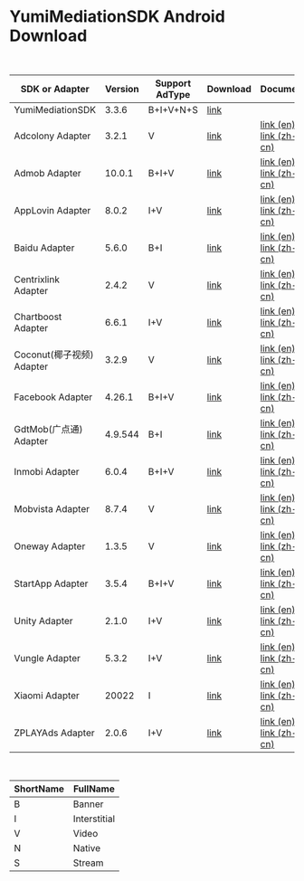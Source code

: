 # YumiMediationSDK Android Download

</br>

| SDK or Adapter            | Version | Support AdType | Download                                                     | Document                                                     | Note |
| ------------------------- | ------- | -------------- | ------------------------------------------------------------ | ------------------------------------------------------------ | ---- |
| YumiMediationSDK          | 3.3.6   | B+I+V+N+S      | [link](http://adsdk.yumimobi.com/Android/Android_Mediation/3.3.6/YumiMobi_SDK_Android_V3.3.6.zip) |                                                              |      |
| Adcolony Adapter          | 3.2.1   | V              | [link](http://adsdk.yumimobi.com/Android/Android_Adapters/3.3.6/yumi_adapter_adcolony_v3.3.6.zip) | [link (en)](https://github.com/yumimobi/YumiMediationSDKDemo-Android/blob/master/docs/YumiMediationSDK%20-%20Mediation%20List(en)%20.md#adcolony)</br>[link (zh-cn)](https://github.com/yumimobi/YumiMediationSDKDemo-Android/blob/master/docs/YumiMediationSDK%20-%20Mediation%20List(zh-cn)%20.md#adcolony) |      |
| Admob Adapter             | 10.0.1  | B+I+V          | [link](http://adsdk.yumimobi.com/Android/Android_Adapters/3.3.6/yumi_adapter_admob_v3.3.6.jar) | [link (en)](https://github.com/yumimobi/YumiMediationSDKDemo-Android/blob/master/docs/YumiMediationSDK%20-%20Mediation%20List(en)%20.md#applovin)</br>[link (zh-cn)](https://github.com/yumimobi/YumiMediationSDKDemo-Android/blob/master/docs/YumiMediationSDK%20-%20Mediation%20List(zh-cn)%20.md#admob) |      |
| AppLovin Adapter          | 8.0.2   | I+V            | [link](http://adsdk.yumimobi.com/Android/Android_Adapters/3.3.6/yumi_adapter_applovin_v3.3.6.jar) | [link (en)](https://github.com/yumimobi/YumiMediationSDKDemo-Android/blob/master/docs/YumiMediationSDK%20-%20Mediation%20List(en)%20.md#applovin)</br>[link (zh-cn)](https://github.com/yumimobi/YumiMediationSDKDemo-Android/blob/master/docs/YumiMediationSDK%20-%20Mediation%20List(zh-cn)%20.md#applovin) |      |
| Baidu Adapter             | 5.6.0   | B+I            | [link](http://adsdk.yumimobi.com/Android/Android_Adapters/3.3.6/yumi_adapter_baidu_v3.3.6.jar) | [link (en)](https://github.com/yumimobi/YumiMediationSDKDemo-Android/blob/master/docs/YumiMediationSDK%20-%20Mediation%20List(en)%20.md#baidu百度)</br>[link (zh-cn)](https://github.com/yumimobi/YumiMediationSDKDemo-Android/blob/master/docs/YumiMediationSDK%20-%20Mediation%20List(zh-cn)%20.md#baidu百度) |      |
| Centrixlink Adapter       | 2.4.2   | V              | [link](http://adsdk.yumimobi.com/Android/Android_Adapters/3.3.6/yumi_adapter_centrixlink_v3.3.6.jar) | [link (en)](https://github.com/yumimobi/YumiMediationSDKDemo-Android/blob/master/docs/YumiMediationSDK%20-%20Mediation%20List(en)%20.md#centrixlink)</br>[link (zh-cn)](https://github.com/yumimobi/YumiMediationSDKDemo-Android/blob/master/docs/YumiMediationSDK%20-%20Mediation%20List(zh-cn)%20.md#centrixlink) |      |
| Chartboost Adapter        | 6.6.1   | I+V            | [link](http://adsdk.yumimobi.com/Android/Android_Adapters/3.3.6/yumi_adapter_chartboost_v3.3.6.jar) | [link (en)](https://github.com/yumimobi/YumiMediationSDKDemo-Android/blob/master/docs/YumiMediationSDK%20-%20Mediation%20List(en)%20.md#chartboost)<br>[link (zh-cn)](https://github.com/yumimobi/YumiMediationSDKDemo-Android/blob/master/docs/YumiMediationSDK%20-%20Mediation%20List(zh-cn)%20.md#chartboost) |      |
| Coconut(椰子视频) Adapter | 3.2.9   | V              | [link](http://adsdk.yumimobi.com/Android/Android_Adapters/3.3.6/yumi_adapter_coconut_v3.3.6.zip) | [link (en)](https://github.com/yumimobi/YumiMediationSDKDemo-Android/blob/master/docs/YumiMediationSDK%20-%20Mediation%20List(en)%20.md#coconut椰子视频)</br>[link (zh-cn)](https://github.com/yumimobi/YumiMediationSDKDemo-Android/blob/master/docs/YumiMediationSDK%20-%20Mediation%20List(zh-cn)%20.md#coconut椰子视频) |      |
| Facebook Adapter          | 4.26.1  | B+I+V          | [link](http://adsdk.yumimobi.com/Android/Android_Adapters/3.3.6/yumi_adapter_facebook_v3.3.6.jar) | [link (en)](https://github.com/yumimobi/YumiMediationSDKDemo-Android/blob/master/docs/YumiMediationSDK%20-%20Mediation%20List(en)%20.md#facebook)</br>[link (zh-cn)](https://github.com/yumimobi/YumiMediationSDKDemo-Android/blob/master/docs/YumiMediationSDK%20-%20Mediation%20List(zh-cn)%20.md#facebook) |      |
| GdtMob(广点通) Adapter    | 4.9.544 | B+I            | [link](http://adsdk.yumimobi.com/Android/Android_Adapters/3.3.6/yumi_adapter_gdt_v3.3.6.jar) | [link (en)](https://github.com/yumimobi/YumiMediationSDKDemo-Android/blob/master/docs/YumiMediationSDK%20-%20Mediation%20List(en)%20.md#gdtmob广点通)</br>[link (zh-cn)](https://github.com/yumimobi/YumiMediationSDKDemo-Android/blob/master/docs/YumiMediationSDK%20-%20Mediation%20List(zh-cn)%20.md#gdtmob广点通) |      |
| Inmobi Adapter            | 6.0.4   | B+I+V          | [link](http://adsdk.yumimobi.com/Android/Android_Adapters/3.3.6/yumi_adapter_inmobi_v3.3.6.jar) | [link (en)](https://github.com/yumimobi/YumiMediationSDKDemo-Android/blob/master/docs/YumiMediationSDK%20-%20Mediation%20List(en)%20.md#inmobi)</br>[link (zh-cn)](https://github.com/yumimobi/YumiMediationSDKDemo-Android/blob/master/docs/YumiMediationSDK%20-%20Mediation%20List(zh-cn)%20.md#inmobi) |      |
| Mobvista Adapter          | 8.7.4   | V              | [link](http://adsdk.yumimobi.com/Android/Android_Adapters/3.3.6/yumi_adapter_mobvista_v3.3.6.zip) | [link (en)](https://github.com/yumimobi/YumiMediationSDKDemo-Android/blob/master/docs/YumiMediationSDK%20-%20Mediation%20List(en)%20.md#mobvista)</br>[link (zh-cn)](https://github.com/yumimobi/YumiMediationSDKDemo-Android/blob/master/docs/YumiMediationSDK%20-%20Mediation%20List(zh-cn)%20.md#mobvista) |      |
| Oneway Adapter            | 1.3.5   | V              | [link](http://adsdk.yumimobi.com/Android/Android_Adapters/3.3.6/yumi_adapter_oneway_v3.3.6.jar) | [link (en)](https://github.com/yumimobi/YumiMediationSDKDemo-Android/blob/master/docs/YumiMediationSDK%20-%20Mediation%20List(en)%20.md#oneway)</br>[link (zh-cn)](https://github.com/yumimobi/YumiMediationSDKDemo-Android/blob/master/docs/YumiMediationSDK%20-%20Mediation%20List(zh-cn)%20.md#oneway) |      |
| StartApp Adapter          | 3.5.4   | B+I+V          | [link](http://adsdk.yumimobi.com/Android/Android_Adapters/3.3.6/yumi_adapter_startapp_v3.3.6.jar) | [link (en)](https://github.com/yumimobi/YumiMediationSDKDemo-Android/blob/master/docs/YumiMediationSDK%20-%20Mediation%20List(en)%20.md#startapp)</br>[link (zh-cn)](https://github.com/yumimobi/YumiMediationSDKDemo-Android/blob/master/docs/YumiMediationSDK%20-%20Mediation%20List(zh-cn)%20.md#startapp) |      |
| Unity Adapter             | 2.1.0   | I+V            | [link](http://adsdk.yumimobi.com/Android/Android_Adapters/3.3.6/yumi_adapter_unity_v3.3.6.jar) | [link (en)](https://github.com/yumimobi/YumiMediationSDKDemo-Android/blob/master/docs/YumiMediationSDK%20-%20Mediation%20List(en)%20.md#unity)</br>[link (zh-cn)](https://github.com/yumimobi/YumiMediationSDKDemo-Android/blob/master/docs/YumiMediationSDK%20-%20Mediation%20List(zh-cn)%20.md#unity) |      |
| Vungle Adapter            | 5.3.2   | I+V            | [link](http://adsdk.yumimobi.com/Android/Android_Adapters/3.3.6/yumi_adapter_vungle_v3.3.6.zip) | [link (en)](https://github.com/yumimobi/YumiMediationSDKDemo-Android/blob/master/docs/YumiMediationSDK%20-%20Mediation%20List(en)%20.md#vungle)</br>[link (zh-cn)](https://github.com/yumimobi/YumiMediationSDKDemo-Android/blob/master/docs/YumiMediationSDK%20-%20Mediation%20List(zh-cn)%20.md#vungle) |      |
| Xiaomi Adapter            | 20022   | I              | [link](http://adsdk.yumimobi.com/Android/Android_Adapters/3.3.6/yumi_adapter_xiaomi_v3.3.6.jar) | [link (en)](https://github.com/yumimobi/YumiMediationSDKDemo-Android/blob/master/docs/YumiMediationSDK%20-%20Mediation%20List(en)%20.md#xiaomi)</br>[link (zh-cn)](https://github.com/yumimobi/YumiMediationSDKDemo-Android/blob/master/docs/YumiMediationSDK%20-%20Mediation%20List(zh-cn)%20.md#xiaomi) |      |
| ZPLAYAds Adapter          | 2.0.6   | I+V            | [link](http://adsdk.yumimobi.com/Android/Android_Adapters/3.3.6/yumi_adapter_playableads_v3.3.6.jar) | [link (en)](https://github.com/yumimobi/YumiMediationSDKDemo-Android/blob/master/docs/YumiMediationSDK%20-%20Mediation%20List(en)%20.md#zplayads)</br>[link (zh-cn)](https://github.com/yumimobi/YumiMediationSDKDemo-Android/blob/master/docs/YumiMediationSDK%20-%20Mediation%20List(zh-cn)%20.md#zplayads) |      |

</br>

| ShortName | FullName     |
| --------- | ------------ |
| B         | Banner       |
| I         | Interstitial |
| V         | Video        |
| N         | Native       |
| S         | Stream       |